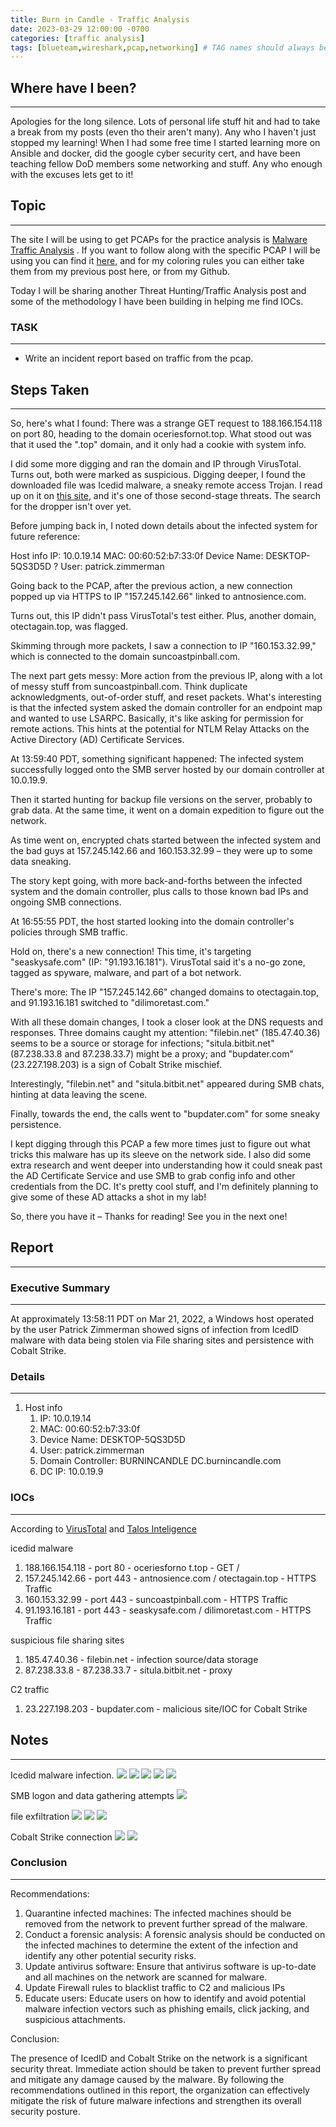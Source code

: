 ```yaml
---
title: Burn in Candle - Traffic Analysis
date: 2023-03-29 12:00:00 -0700
categories: [traffic analysis]
tags: [blueteam,wireshark,pcap,networking] # TAG names should always be lowercase
---
```

## Where have I been?
---
Apologies for the long silence. Lots of personal life stuff hit and had to take a break from my posts (even tho their aren't many). Any who I haven't just stopped my learning! When I had some free time I started learning more on Ansible and docker, did the google cyber security cert, and have been teaching fellow DoD members some networking and stuff. Any who enough with the excuses lets get to it!

## Topic
___
The site I will be using to get PCAPs for the practice analysis is [Malware Traffic Analysis](https://www.malware-traffic-analysis.net/) . If you want to follow along with the specific PCAP I will be using you can find it [here](https://www.malware-traffic-analysis.net/2022/03/21/index3.html), and for my coloring rules you can either take them from my previous post here, or from my Github.

Today I will be sharing another Threat Hunting/Traffic Analysis post and some of the methodology I have been building in helping me find IOCs.

### TASK
---
- Write an incident report based on traffic from the pcap. 

## Steps Taken
---
So, here's what I found: There was a strange GET request to 188.166.154.118 on port 80, heading to the domain oceriesfornot.top. What stood out was that it used the ".top" domain, and it only had a cookie with system info.

I did some more digging and ran the domain and IP through VirusTotal. Turns out, both were marked as suspicious. Digging deeper, I found the downloaded file was Icedid malware, a sneaky remote access Trojan. I read up on it on [this site](https://www.blackberry.com/us/en/solutions/endpoint-security/ransomware-protection/icedid), and it's one of those second-stage threats. The search for the dropper isn't over yet.

Before jumping back in, I noted down details about the infected system for future reference:

Host info 
IP: 10.0.19.14 
MAC: 00:60:52:b7:33:0f 
Device Name: DESKTOP-5QS3D5D ?
User: patrick.zimmerman

Going back to the PCAP, after the previous action, a new connection popped up via HTTPS to IP "157.245.142.66" linked to antnosience.com.

Turns out, this IP didn't pass VirusTotal's test either. Plus, another domain, otectagain.top, was flagged.

Skimming through more packets, I saw a connection to IP "160.153.32.99," which is connected to the domain suncoastpinball.com.

The next part gets messy: More action from the previous IP, along with a lot of messy stuff from suncoastpinball.com. Think duplicate acknowledgments, out-of-order stuff, and reset packets. What's interesting is that the infected system asked the domain controller for an endpoint map and wanted to use LSARPC. Basically, it's like asking for permission for remote actions. This hints at the potential for NTLM Relay Attacks on the Active Directory (AD) Certificate Services.

At 13:59:40 PDT, something significant happened: The infected system successfully logged onto the SMB server hosted by our domain controller at 10.0.19.9.

Then it started hunting for backup file versions on the server, probably to grab data. At the same time, it went on a domain expedition to figure out the network.

As time went on, encrypted chats started between the infected system and the bad guys at 157.245.142.66 and 160.153.32.99 – they were up to some data sneaking.

The story kept going, with more back-and-forths between the infected system and the domain controller, plus calls to those known bad IPs and ongoing SMB connections.

At 16:55:55 PDT, the host started looking into the domain controller's policies through SMB traffic.

Hold on, there's a new connection! This time, it's targeting "seaskysafe.com" (IP: "91.193.16.181"). VirusTotal said it's a no-go zone, tagged as spyware, malware, and part of a bot network.

There's more: The IP "157.245.142.66" changed domains to otectagain.top, and 91.193.16.181 switched to "dilimoretast.com."

With all these domain changes, I took a closer look at the DNS requests and responses. Three domains caught my attention: "filebin.net" (185.47.40.36) seems to be a source or storage for infections; "situla.bitbit.net" (87.238.33.8 and 87.238.33.7) might be a proxy; and "bupdater.com" (23.227.198.203) is a sign of Cobalt Strike mischief.

Interestingly, "filebin.net" and "situla.bitbit.net" appeared during SMB chats, hinting at data leaving the scene.

Finally, towards the end, the calls went to "bupdater.com" for some sneaky persistence.

I kept digging through this PCAP a few more times just to figure out what tricks this malware has up its sleeve on the network side. I also did some extra research and went deeper into understanding how it could sneak past the AD Certificate Service and use SMB to grab config info and other credentials from the DC. It's pretty cool stuff, and I'm definitely planning to give some of these AD attacks a shot in my lab!

So, there you have it – Thanks for reading! See you in the next one!

## Report
---
### Executive Summary
---
At approximately 13:58:11 PDT on Mar 21, 2022, a Windows host operated by the user Patrick Zimmerman showed signs of infection from IcedID malware with data being stolen via File sharing sites and persistence with Cobalt Strike.


### Details 
---

1. Host info
	1. IP: 10.0.19.14
	2. MAC: 00:60:52:b7:33:0f
	3. Device Name: DESKTOP-5QS3D5D
	4. User: patrick.zimmerman
	5. Domain Controller: BURNINCANDLE DC.burnincandle.com
	6. DC IP: 10.0.19.9


### IOCs
---
According to [VirusTotal](https://virustotal.com) and [Talos Inteligence](https://talosintelligence.com/)

icedid malware
1. 188.166.154.118 - port 80 - oceriesforno t.top - GET /
2. 157.245.142.66 - port 443 - antnosience.com / otectagain.top - HTTPS Traffic
3. 160.153.32.99 - port 443 - suncoastpinball.com - HTTPS Traffic
4. 91.193.16.181 - port 443 - seaskysafe.com / dilimoretast.com - HTTPS Traffic

suspicious file sharing sites
1. 185.47.40.36 - filebin.net - infection source/data storage
2. 87.238.33.8 - 87.238.33.7 - situla.bitbit.net - proxy

C2 traffic
1. 23.227.198.203 - bupdater.com -  malicious site/IOC for Cobalt Strike

## Notes
---
Icedid malware infection.
![](/assets/images/pcap-images/burnincandle/initial-infection.png)
![](/assets/images/pcap-images/burnincandle/vt-initial.png)
![](/assets/images/pcap-images/burnincandle/vt-1.png)
![](/assets/images/pcap-images/burnincandle/vt-2.png)
![](/assets/images/pcap-images/burnincandle/vt-3.png)

SMB logon and data gathering attempts
![](/assets/images/pcap-images/burnincandle/malicious-smb-traffic.png)

file exfiltration
![](/assets/images/pcap-images/burnincandle/filebin-traffic.png)
![](/assets/images/pcap-images/burnincandle/situla-traffic.png)
![](/assets/images/pcap-images/burnincandle/vt-file-share.png)

Cobalt Strike connection
![](/assets/images/pcap-images/burnincandle/cobalt-strike.png)
![](/assets/images/pcap-images/burnincandle/vt-cobalt.png)


### Conclusion
---
Recommendations:

1. Quarantine infected machines: The infected machines should be removed from the network to prevent further spread of the malware.
2. Conduct a forensic analysis: A forensic analysis should be conducted on the infected machines to determine the extent of the infection and identify any other potential security risks.
3. Update antivirus software: Ensure that antivirus software is up-to-date and all machines on the network are scanned for malware.
4. Update Firewall rules to blacklist traffic to C2 and malicious IPs
5. Educate users: Educate users on how to identify and avoid potential malware infection vectors such as phishing emails, click jacking, and suspicious attachments.

Conclusion:

The presence of IcedID and Cobalt Strike on the network is a significant security threat. Immediate action should be taken to prevent further spread and mitigate any damage caused by the malware. By following the recommendations outlined in this report, the organization can effectively mitigate the risk of future malware infections and strengthen its overall security posture.
